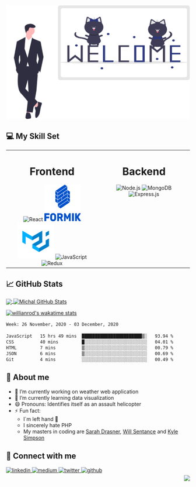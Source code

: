 
<img src="https://raw.githubusercontent.com/M-Kolacz/M-Kolacz/master/headerCats.svg" alt='Header'/>

## 💻 My Skill Set  

<table ><tr><td valign="top" width="50%">

<h1 align='center'> Frontend </h1> 


<div align="center">  
<img  src="https://profilinator.rishav.dev/skills-assets/react-original-wordmark.svg" alt="React" height="100" width='100' />  
<img src="https://raw.githubusercontent.com/M-Kolacz/M-Kolacz/master/formik.png" alt='Formik' height="100" width='100'/>
<img src="https://raw.githubusercontent.com/M-Kolacz/M-Kolacz/master/logo.png" alt='Material-UI'height="100" width='100'/>
<img  src="https://profilinator.rishav.dev/skills-assets/javascript-original.svg" alt="JavaScript" height="100" width='100'/> 
<img  src="https://profilinator.rishav.dev/skills-assets/redux-original.svg" alt="Redux" height="100" width='100' /> 
</div></td><td valign="top" width="50%">

<h1 align='center'> Backend </h1>   

<div align="center">  
<img  src="https://profilinator.rishav.dev/skills-assets/nodejs-original-wordmark.svg" alt="Node.js" height="100" width='100' /> 
<img  src="https://profilinator.rishav.dev/skills-assets/mongodb-original-wordmark.svg" alt="MongoDB" height="100" width='100' />  
<img  src="https://profilinator.rishav.dev/skills-assets/express-original-wordmark.svg" alt="Express.js" height="100" width='100' />      
</div></td>

</table>  



## 📈 GitHub Stats

<a href="https://github.com/M-Kolacz/M-Kolacz">
  <img align="center" src="https://github-readme-stats.vercel.app/api/top-langs/?username=M-Kolacz&theme=algolia&hide=html" />
</a>
<a href="https://github.com/M-Kolacz/M-Kolacz">
  <img align="center" src="https://github-readme-stats.vercel.app/api?username=M-Kolacz&show_icons=true&theme=algolia" alt="Michal GitHub Stats" />
</a>



[![willianrod's wakatime stats](https://github-readme-stats.vercel.app/api/wakatime?username=M_Kolacz)](https://github.com/anuraghazra/github-readme-stats)
<!--START_SECTION:waka-->
```text
Week: 26 November, 2020 - 03 December, 2020

JavaScript   15 hrs 49 mins  ███████████████████████▒░   93.94 % 
CSS          40 mins         █░░░░░░░░░░░░░░░░░░░░░░░░   04.01 % 
HTML         7 mins          ▒░░░░░░░░░░░░░░░░░░░░░░░░   00.79 % 
JSON         6 mins          ▒░░░░░░░░░░░░░░░░░░░░░░░░   00.69 % 
Git          4 mins          ░░░░░░░░░░░░░░░░░░░░░░░░░   00.49 % 
```
<!--END_SECTION:waka-->


## 🙈 About me 

- 🔭 I’m currently working on weather web application
- 🌱 I’m currently learning data visualization
- 😄 Pronouns: Identifies itself as an assault helicopter
- ⚡ Fun fact:
     * I`m left hand 👊
     * I sincerely hate PHP
     * My masters in coding are <a href="https://twitter.com/sarah_edo?ref_src=twsrc%5Egoogle%7Ctwcamp%5Eserp%7Ctwgr%5Eauthor">Sarah Drasner</a>, <a href="https://twitter.com/willsentance">Will Sentance</a> and <a href="https://twitter.com/getify">Kyle Simpson</a>

## 🤙 Connect with me
  
<div >
 
<a href="https://www.linkedin.com/in/mkolacz/" target="_blank">
<img src=https://img.shields.io/badge/linkedin-%231E77B5.svg?&style=for-the-badge&logo=linkedin&logoColor=white alt=linkedin style="margin-bottom: 5px;" />
</a>

<a href="https://medium.com/@michal.kolacz45" target="_blank">
<img src=https://img.shields.io/badge/medium-%2324292e.svg?&style=for-the-badge&logo=medium&logoColor=white alt=medium style="margin-bottom: 5px;" />
</a>

<a href="https://twitter.com/M_Kolacz" target="_blank">
<img src=https://img.shields.io/badge/twitter-%2300acee.svg?&style=for-the-badge&logo=twitter&logoColor=white alt=twitter style="margin-bottom: 5px;" />
</a>

<a href="https://github.com/M-Kolacz" target="_blank">
<img src=https://img.shields.io/badge/github-%2324292e.svg?&style=for-the-badge&logo=github&logoColor=white alt=github style="margin-bottom: 5px;" />
</a>

</div>  




<img src="https://komarev.com/ghpvc/?username=M-Kolacz&&style=flat-square" align="right" />

<!--
**Rizzes44/Rizzes44** is a ✨ _special_ ✨ repository because its `README.md` (this file) appears on your GitHub profile.
If i want to include my projects 


<a href="https://github.com/M-Kolacz/PROJECT_NAME">
  <img align="center" src="https://github-readme-stats.vercel.app/api/pin/?username=M-Kolacz&repo=REPONAME&title_color=ffffff&text_color=c9cacc&icon_color=2bbc8a&bg_color=1d1f21"  />
</a>


<a href="https://github.com/MartinHeinz/go-project-blueprint">
  <img align="center" src="https://github-readme-stats.vercel.app/api/pin/?username=MartinHeinz&repo=go-project-blueprint&title_color=ffffff&text_color=c9cacc&icon_color=2bbc8a&bg_color=1d1f21"   />
</a>   





Here are some ideas to get you started:


